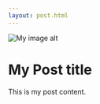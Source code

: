 ```yaml
---
layout: post.html
---
```

<c-layout-item type="full">
  <img src="https://placekitten.com/3440/1440" alt="My image alt" />
</c-layout-item>

<c-layout-item type="content">

# <highlight-text>My Post title</highlight-text>

This is my post content.
</c-layout-item>